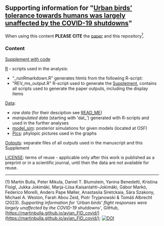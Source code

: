 ## Supporting information for "[Urban birds’ tolerance towards humans was largely unaffected by the COVID-19 shutdowns](https://doi.org/10.1101/2022.07.15.500232)"  

When using this content **PLEASE CITE** the [paper](https://doi.org/10.1101/2022.07.15.500232) and this repository[<sup>1</sup>](#1).  

### **Content**
[Supplement with code](https://martinbulla.github.io/avian_FID_covid/)  

[R](https://github.com/MartinBulla/avian_FID_covid/tree/main/R/) - scripts used in the analysis:
- "_runRmarkdown.R" generates htmls from the following R-script:  
- "REV_ms_output.R" R-script used to generate the [Supplement](https://martinbulla.github.io/avian_FID_covid/), contains all scripts used to generate the paper outputs, including the display items    

[Data](https://github.com/MartinBulla/avian_FID_covid/tree/main/Data):  
- *raw data* (for their desciption see [READ_ME](https://github.com/MartinBulla/avian_FID_covid/tree/main/Data/READ_ME.md))  
- *manipulated data* (starting with 'dat_') generated with R-scripts and used in the further analyses  
- [model_sim](https://osf.io/at85z/): posterior simulations for given models (located at OSF)
- [Pics](https://github.com/MartinBulla/avian_FID_covid/tree/main/Data/Pics): phylopic pictures used in the graphs

[Outputs](https://github.com/MartinBulla/avian_FID_covid/tree/main/Outputs/): separate files of all outputs used in the manuscript and this Supplement  
 
[LICENSE](https://github.com/MartinBulla/avian_FID_covid/tree/main/LICENSE): terms of reuse - applicable only after this work is published as a preprint or in a scientific journal, until then the data are not available for reuse.

***

<a name="1"></a>(1) Martin Bulla, Peter Mikula, Daniel T. Blumstein, Yanina Benedetti, Kristina Floigl, Jukka Jokimäki, Marja-Liisa Kaisanlahti-Jokimäki, Gábor Markó, Federico Morelli, Anders Pape Møller, Anastasiia Siretckaia, Sára Szakony, Michael A. Weston, Farah Abou Zeid, Piotr Tryjanowski & Tomáš Albrecht (2023). *Supporting information for 'Urban birds’ flight responses were largely unaffected by the COVID-19 shutdowns'*, GitHub, [https://martinbulla.github.io/avian_FID_covid/](https://martinbulla.github.io/avian_FID_covid/); [![DOI](https://zenodo.org/badge/490718600.svg)](https://zenodo.org/doi/10.5281/zenodo.11633803)